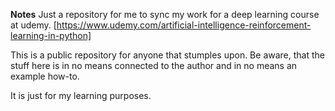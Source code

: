 **Notes**
Just a repository for me to sync my work for a deep learning course at udemy. 
[https://www.udemy.com/artificial-intelligence-reinforcement-learning-in-python]

This is a public repository for anyone that stumples upon. Be aware, that the stuff here
is in no means connected to the author and in no means an example how-to. 

It is just for my learning purposes.